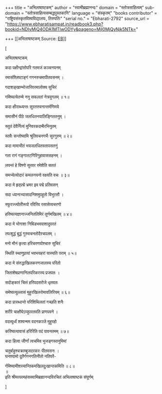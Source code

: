 +++
title = "अभिलाषाष्टकम्"
author = "स्वामीब्रह्मानन्दः"
domain = "स्तोत्रसाहित्यम्"
sub-domain = "स्तोत्रसाहित्यसम्बद्धपुस्तकानि"
language = "संस्कृतम्"
"books contributor" = "राष्ट्रियसंस्कृतविश्वविद्यालयः, तिरुपतिः"
"serial no." = "Ebharati-2792"
source_url = "https://www.ebharatisampat.in/readbook3.php?bookid=NDIyMjQ4ODA1MTIwODYy&pageno=MjI0MjQyNjk5NTk="

+++
[[अभिलाषाष्टकम्	Source: [EB](https://www.ebharatisampat.in/readbook3.php?bookid=NDIyMjQ4ODA1MTIwODYy&pageno=MjI0MjQyNjk5NTk=)]]

\[



अभिलाषाष्टकम्



कदा पक्षीन्द्रांसोपरि गतमजं कञ्चनयनम्

रमासंश्लिष्टाङ्गं गगनरुचमापीतवसनम् ।

गदाशङ्खाम्भोजारिवरमालोक्य सुचिरं

गमिष्यत्येतन्मे ननु सफलतां नेत्रयुगलम् ॥ १॥

कदा क्षीराब्ध्यन्तः सुरतरुवनान्तर्मणिमये

समासीनं पीठे जलधितनयालिङ्गिततनुम् ।

स्तुतं देवैर्नित्यं मुनिवरकदम्बैरभिनुतम्

स्तवैः सन्तोष्यामि श्रुतिवचनगर्भैः सुरगुरुम् ॥ २॥

कदा मामाभीतं भयजलधितस्तापसतनुं

गता रागं गङ्गातटगिरिगुहावाससहनम् ।

लपन्तं हे विष्णो सुरवर रमेशेति सततं

समभ्येत्योदारं कमलनयनो वक्ष्यति वचः ॥ ३॥

कदा मे हृद्पद्मे भ्रमर इव पद्मे प्रतिवसन्

सदा ध्यानाभ्यासादनिशमुपहूतो विभुरसौ ।

स्फुरज्ज्योतीरूपो रविरिव रसासेव्यचरणो

हरिष्यत्यज्ञानाज्जनिततिमिरं तूर्णमखिलम् ॥ ४॥

कदा मे भोगाशा निबिडभवपाशादुपरतं

तपःशुद्धं बुद्धं गुरुवचनतोदैरचपलम् ।

मनो मौनं कृत्वा हरिचरणयोश्चारु सुचिरं

स्थितिं स्थाणुप्रायां भवभयहरां यास्यति पराम् ॥ ५॥

कदा मे संरुद्धाखिलकरणजालस्य परितो

जिताशेषप्राणानिलपरिकरस्य प्रजपतः ।

सदोङ्कारं चित्तं हरिपदसरोजे धृतवतः

समेष्यत्युल्लासं मुहुरखिलरोमावलिरियम् ॥ ६॥

कदा प्रारब्धान्ते परिशिथिलतां गच्छति शनैः

शरीरे चाक्षौघेऽप्युपरतवति प्राणपवने ।

वदत्यूर्ध्वं शश्वन्मम वदनकञ्जे मुहुरहो

करिष्यत्यावासं हरिरिति पदं पावनतमम् ॥ ७॥

कदा हित्वा जीर्णां त्वचमिव भुजङ्गस्तनुमिमां

चतुर्बाहुश्चक्राम्बुजदरकरः पीतवसनः ।  
घनश्यामो दूतैर्गगनगतिनीतो नतिपरै-

र्गमिष्यामीशस्यान्तिकमखिलदुःखान्तकमिति ॥ ८॥  
॥  
इति श्रीमत्परमहंसस्वामिब्रह्मानन्दविरचितं अभिलाषाष्टकं संपूर्णम्






\]
